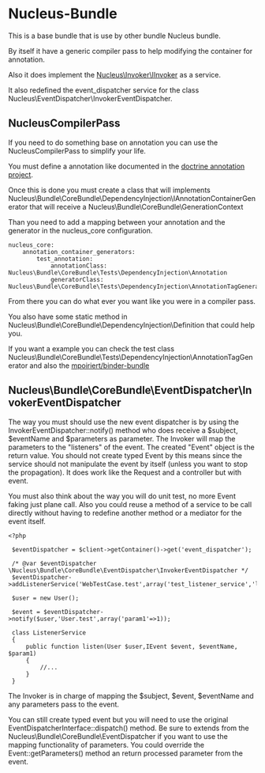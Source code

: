 Nucleus-Bundle
==============

This is a base bundle that is use by other bundle Nucleus bundle.

By itself it have a generic compiler pass to help modifying the container for annotation.

Also it does implement the [Nucleus\Invoker\IInvoker](https://github.com/mpoiriert/invoker) as a service.

It also redefined the event_dispatcher service for the class Nucleus\EventDispatcher\InvokerEventDispatcher.

NucleusCompilerPass
-------------------

If you need to do something base on annotation you can use the NucleusCompilerPass to simplify your life.

You must define a annotation like documented in the [doctrine annotation project](http://docs.doctrine-project.org/projects/doctrine-common/en/latest/reference/annotations.html).

Once this is done you must create a class that will implements Nucleus\Bundle\CoreBundle\DependencyInjection\IAnnotationContainerGenerator
that will receive a Nucleus\Bundle\CoreBundle\GenerationContext

Than you need to add a mapping between your annotation and the generator in the nucleus_core configuration.

    nucleus_core:
        annotation_container_generators:
            test_annotation:
                annotationClass: Nucleus\Bundle\CoreBundle\Tests\DependencyInjection\Annotation
                generatorClass: Nucleus\Bundle\CoreBundle\Tests\DependencyInjection\AnnotationTagGenerator

From there you can do what ever you want like you were in a compiler pass.

You also have some static method in Nucleus\Bundle\CoreBundle\DependencyInjection\Definition that could help you.

If you want a example you can check the test class Nucleus\Bundle\CoreBundle\Tests\DependencyInjection\AnnotationTagGenerator
and also the [mpoiriert/binder-bundle](https://github.com/mpoiriert/binder-bundle)

Nucleus\Bundle\CoreBundle\EventDispatcher\InvokerEventDispatcher
----------------------------------------------------------------

The way you must should use the new event dispatcher is by using the InvokerEventDispatcher::notify() method who does
receive a $subject, $eventName and $parameters as parameter. The Invoker will map the parameters to the "listeners" of
the event. The created "Event" object is the return value. You should not create typed Event by this means since the
service should not manipulate the event by itself (unless you want to stop the propagation). It does work like the
Request and a controller but with event.

You must also think about the way you will do unit test, no more Event faking just plane call. Also you could reuse a
method of a service to be call directly without having to redefine another method or a mediator for the event itself.

    <?php

     $eventDispatcher = $client->getContainer()->get('event_dispatcher');

     /* @var $eventDispatcher \Nucleus\Bundle\CoreBundle\EventDispatcher\InvokerEventDispatcher */
     $eventDispatcher->addListenerService('WebTestCase.test',array('test_listener_service','listen'));

     $user = new User();

     $event = $eventDispatcher->notify($user,'User.test',array('param1'=>1));

     class ListenerService
     {
         public function listen(User $user,IEvent $event, $eventName, $param1)
         {
             //...
         }
     }

The Invoker is in charge of mapping the $subject, $event, $eventName and any parameters pass to the event.

You can still create typed event but you will need to use the original EventDispatcherInterface::dispatch() method.
Be sure to extends from the Nucleus\Bundle\CoreBundle\EventDispatcher if you want to use the mapping functionality of parameters.
You could override the Event::getParameters() method an return processed parameter from the event.

